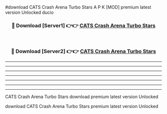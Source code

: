 #download CATS Crash Arena Turbo Stars A P K [MOD] premium latest version Unlocked ducio 



<div align="center">
<h3>🔴 Download [Server1] 👉👉 <a href="https://apkdownload3.web.app/">CATS Crash Arena Turbo Stars</a></h3><br>

<h3>🔴 Download [Server2] 👉👉 <a href="https://apkdownload3.web.app/">CATS Crash Arena Turbo Stars</a></h3>
</div>





----------------------------------------------------------

----------------------------------------------------------

----------------------------------------------------------

----------------------------------------------------------

----------------------------------------------------------

----------------------------------------------------------

----------------------------------------------------------

CATS Crash Arena Turbo Stars download premium latest version Unlocked

download CATS Crash Arena Turbo Stars premium latest version Unlocked
